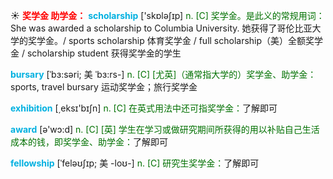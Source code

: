 ☀ <font color="red">**奖学金 助学金：**</font>
<font color="sky blue">**scholarship**</font> ['skɒləʃɪp] 
<font color="rgb(227, 108, 9)">n. [C] 奖学金。是此义的常规用词：</font>She was awarded a scholarship to Columbia University. 她获得了哥伦比亚大学的奖学金。/ sports scholarship 体育奖学金 / full scholarship（美）全额奖学金 / scholarship student 获得奖学金的学生
           
<font color="sky blue">**bursary**</font> [ˈbɜ:səri; 美 ˈbɜ:rs-]
<font color="rgb(227, 108, 9)">n. [C] [尤英]（通常指大学的）奖学金、助学金：</font>sports, travel bursary 运动奖学金；旅行奖学金

<font color="sky blue">**exhibition**</font> [͵eksɪ'bɪʃn] 
<font color="rgb(227, 108, 9)">n. [C] 在英式用法中还可指奖学金：</font>了解即可

<font color="sky blue">**award**</font> [ə'wɔ:d] 
<font color="rgb(227, 108, 9)">n. [C] [英] 学生在学习或做研究期间所获得的用以补贴自己生活成本的钱，即奖学金、助学金：</font>了解即可
           
<font color="sky blue">**fellowship**</font> [ˈfeləʊʃɪp; 美 -loʊ-]
<font color="rgb(227, 108, 9)">n. [C] 研究生奖学金：</font>了解即可
 

